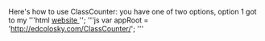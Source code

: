 Here's how to use ClassCounter:
you have one of two options, option 1 got to my '''html <a href = "edcolosky.com"> website </a>'';
'''js
  var appRoot = 'http://edcolosky.com/ClassCounter/';
'''
